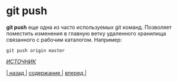 # git push

**git push** еще одна из часто используемых git команд. Позволяет поместить изменения в главную ветку удаленного хранилища связанного с рабочим каталогом. Например:

``` bash-
git push origin master
```

*[ИСТОЧНИК][1]*

[1]:https://www.hostinger.ru/rukovodstva/osnovnie-git-komandy

[| назад |](./status.md) [ содержание |](./readme.md) [вперед |](./checkout.md)